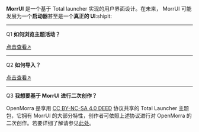 **MorrUI** 是一个基于 Total launcher 实现的用户界面设计。在未来， MorrUI 可能发展为一个**启动器**甚至是一个**真正的 UI**:shipit:

---

Q1 **如何浏览主题活动？**

[点击查看↗](https://www.coolapk.com/u/19725581?from=qr)

---

Q2 **如何导入？**

[点击查看↗](https://www.coolapk.com/feed/37039246?shareKey=YmM4NTIxZTU2ZTk5NjU4OWI2NDQ~&shareUid=19725581&shareFrom=com.coolapk.market_13.4.1)

---

Q3 **我想要基于 MorrUI 进行二次创作？**

OpenMorra 是享用 [CC BY-NC-SA 4.0 DEED](https://creativecommons.org/licenses/by-nc-sa/4.0/deed.zh-hans) 协议共享的 Total Launcher 主题包，它拥有 MorrUI 的大部分特性，创作者可依照上述协议进行对 OpenMorra 的二次创作。若要详细了解请参见[此处](https://github.com/Yangyueee91/OpenMorra)。
